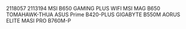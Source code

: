 2118057
2113194
MSI B650 GAMING PLUS WIFI
MSI MAG B650 TOMAHAWK-THUA
ASUS Prime B420-PLUS
GIGABYTE B550M AORUS ELITE
MASI PRO B760M-P
